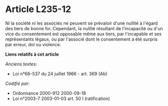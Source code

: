 # Article L235-12

Ni la société ni les associés ne peuvent se prévaloir d'une nullité à l'égard des tiers de bonne foi. Cependant, la nullité
résultant de l'incapacité ou d'un vice du consentement est opposable même aux tiers, par l'incapable et ses représentants
légaux, ou par l'associé dont le consentement a été surpris par erreur, dol ou violence.

**Liens relatifs à cet article**

_Anciens textes_:

  - Loi n°66-537 du 24 juillet 1966 - art. 369 (Ab)

_Codifié par_:

  - Ordonnance 2000-912 2000-09-18
  - Loi n°2003-7 2003-01-03 art. 50 I (ratification)
